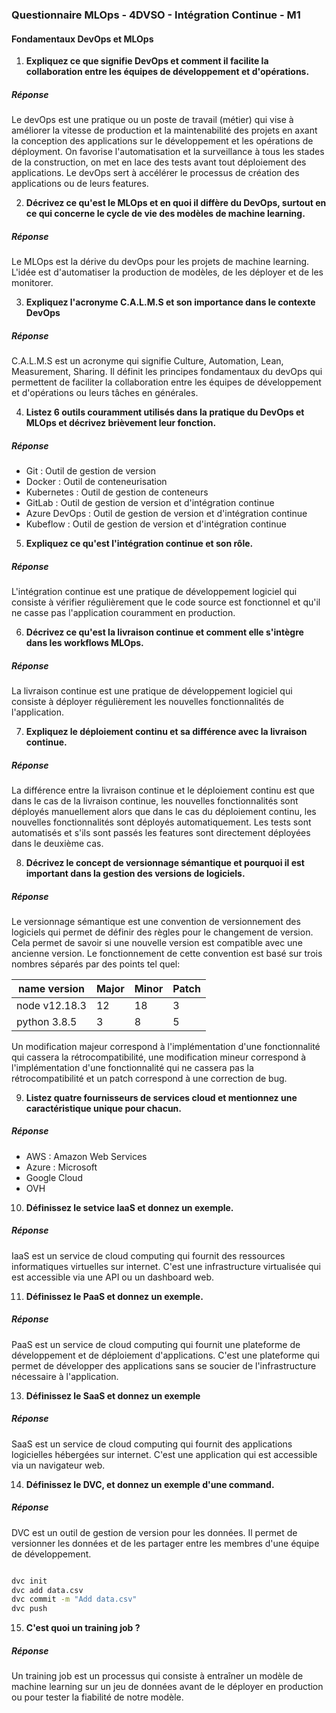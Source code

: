 ### Questionnaire MLOps - 4DVSO - Intégration Continue - M1

#### Fondamentaux DevOps et MLOps

1. **Expliquez ce que signifie DevOps et comment il facilite la collaboration entre les équipes de développement et d'opérations.**

##### Réponse 
    
 Le devOps est une pratique ou un poste de travail (métier) qui vise à améliorer 
 la vitesse de production et la maintenabilité des projets en axant la conception 
 des applications sur le développement et les opérations de déployment. 
 On favorise l'automatisation et la surveillance à tous les stades de 
 la construction, on met en lace des tests avant tout déploiement des applications. 
 Le devOps sert à accélérer le processus de création des applications ou de leurs features.

2. **Décrivez ce qu'est le MLOps et en quoi il diffère du DevOps, surtout en ce qui concerne le cycle de vie des modèles de machine learning.**

##### Réponse

Le MLOps est la dérive du devOps pour les projets de machine learning.
L'idée est d'automatiser la production de modèles, de les déployer et de les 
monitorer.

3. **Expliquez l'acronyme C.A.L.M.S et son importance dans le contexte DevOps**

##### Réponse

C.A.L.M.S est un acronyme qui signifie Culture, Automation, Lean, Measurement, Sharing.
Il définit les principes fondamentaux du devOps qui permettent de faciliter la collaboration entre les 
équipes de développement et d'opérations ou leurs tâches en générales.

4. **Listez 6 outils couramment utilisés dans la pratique du DevOps et MLOps et décrivez brièvement leur fonction.**

##### Réponse

- Git : Outil de gestion de version
- Docker : Outil de conteneurisation
- Kubernetes : Outil de gestion de conteneurs
- GitLab : Outil de gestion de version et d'intégration continue
- Azure DevOps : Outil de gestion de version et d'intégration continue
- Kubeflow : Outil de gestion de version et d'intégration continue

5. **Expliquez ce qu'est l'intégration continue et son rôle.**

##### Réponse

L'intégration continue est une pratique de développement logiciel qui consiste
à vérifier régulièrement que le code source est fonctionnel 
et qu'il ne casse pas l'application couramment en production.  

6. **Décrivez ce qu'est la livraison continue et comment elle s'intègre dans les workflows MLOps.**

##### Réponse

La livraison continue est une pratique de développement logiciel qui consiste
à déployer régulièrement les nouvelles fonctionnalités de l'application.

7. **Expliquez le déploiement continu et sa différence avec la livraison continue.**

##### Réponse

La différence entre la livraison continue et le déploiement continu est que 
dans le cas de la livraison continue, les nouvelles fonctionnalités sont
déployés manuellement alors que dans le cas du déploiement continu,
les nouvelles fonctionnalités sont déployés automatiquement.
Les tests sont automatisés et s'ils sont passés les features sont directement déployées
dans le deuxième cas.

8. **Décrivez le concept de versionnage sémantique et pourquoi il est important dans la gestion des versions de logiciels.**

##### Réponse

Le versionnage sémantique est une convention de versionnement des logiciels qui permet de
définir des règles pour le changement de version. Cela permet de savoir si une nouvelle
version est compatible avec une ancienne version.
Le fonctionnement de cette convention est basé sur trois nombres séparés par des points tel quel:


| name version  | Major | Minor | Patch |
|---------------|-------|-------|-------|
| node v12.18.3 | 12    | 18    | 3     |
| python 3.8.5  | 3     | 8     | 5     |

Un modification majeur correspond à l'implémentation d'une fonctionnalité qui cassera la 
rétrocompatibilité, une modification mineur correspond à l'implémentation d'une fonctionnalité
qui ne cassera pas la rétrocompatibilité et un patch correspond à une correction de bug.

9. **Listez quatre fournisseurs de services cloud et mentionnez une caractéristique unique pour chacun.**

##### Réponse

- AWS : Amazon Web Services
- Azure : Microsoft
- Google Cloud
- OVH

10. **Définissez le setvice IaaS et donnez un exemple.**

##### Réponse

IaaS est un service de cloud computing qui fournit des ressources informatiques
virtuelles sur internet. C'est une infrastructure virtualisée
qui est accessible via une API ou un dashboard web.

11. **Définissez le PaaS et donnez un exemple.**

##### Réponse

PaaS est un service de cloud computing qui fournit une plateforme de développement
et de déploiement d'applications. C'est une plateforme qui permet de développer
des applications sans se soucier de l'infrastructure nécessaire à l'application.

13. **Définissez le SaaS et donnez un exemple**

##### Réponse

SaaS est un service de cloud computing qui fournit des applications logicielles
hébergées sur internet. C'est une application qui est accessible via un navigateur
web.

14. **Définissez le DVC, et donnez un exemple d'une command.**

##### Réponse

DVC est un outil de gestion de version pour les données. Il permet de versionner
les données et de les partager entre les membres d'une équipe de développement.

```bash

dvc init
dvc add data.csv
dvc commit -m "Add data.csv"
dvc push

```

15. **C'est quoi un training job ?**

##### Réponse

Un training job est un processus qui consiste à entraîner un modèle de machine learning
sur un jeu de données avant de le déployer en production ou pour tester la fiabilité de 
notre modèle.